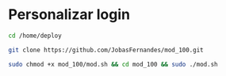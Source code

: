 # Personalizar login
```bash
cd /home/deploy
```  
```bash
git clone https://github.com/JobasFernandes/mod_100.git
```
```bash
sudo chmod +x mod_100/mod.sh && cd mod_100 && sudo ./mod.sh
``` 

